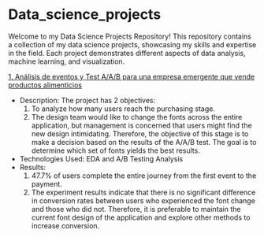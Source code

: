 # Data_science_projects
Welcome to my Data Science Projects Repository! This repository contains a collection of my data science projects, showcasing my skills and expertise in the field. Each project demonstrates different aspects of data analysis, machine learning, and visualization.

[1. Análisis de eventos y Test A/A/B para una empresa emergente que vende productos alimenticios](https://github.com/vivianacueva/Data_science_projects/blob/main/Proyecto10_aprobado.ipynb)
- Description: The project has 2 objectives:
    1. To analyze how many users reach the purchasing stage.
    2. The design team would like to change the fonts across the entire application, but management is concerned that users might find the new design intimidating. Therefore, the objective of this stage is to make a decision based on the results of the A/A/B test. The goal is to determine which set of fonts yields the best results. 
- Technologies Used: EDA and A/B Testing Analysis
- Results: 
  1. 47.7% of users complete the entire journey from the first event to the payment.
  2. The experiment results indicate that there is no significant difference in conversion rates between users who experienced the font change and those who did not. Therefore, it is preferable to maintain the current font design of the application and explore other methods to increase conversion.
